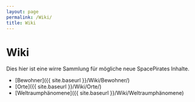 ```yaml
---
layout: page
permalink: /Wiki/
title: Wiki
---
```


# Wiki

Dies hier ist eine wirre Sammlung für mögliche neue SpacePirates Inhalte.

- [Bewohner]({{ site.baseurl }}/Wiki/Bewohner/)
- [Orte]({{ site.baseurl }}/Wiki/Orte/)
- [Weltraumphänomene]({{ site.baseurl }}/Wiki/Weltraumphänomene)
